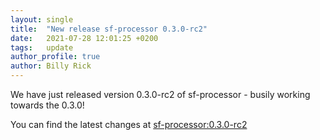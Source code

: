 ```yaml
---
layout: single
title:  "New release sf-processor 0.3.0-rc2"
date:   2021-07-28 12:01:25 +0200
tags:   update
author_profile: true
author: Billy Rick
---
```


We have just released version 0.3.0-rc2 of sf-processor - busily working towards the 0.3.0!

You can find the latest changes at [sf-processor:0.3.0-rc2](https://github.com/sysflow-telemetry/sf-processor/releases/tag/0.3.0-rc2)
